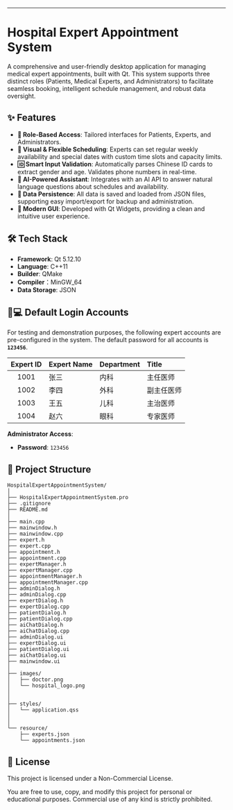 ---

# Hospital Expert Appointment System

A comprehensive and user-friendly desktop application for managing medical expert appointments, built with Qt. This system supports three distinct roles (Patients, Medical Experts, and Administrators) to facilitate seamless booking, intelligent schedule management, and robust data oversight.

## ✨ Features

-   **👥 Role-Based Access**: Tailored interfaces for Patients, Experts, and Administrators.
-   **📅 Visual & Flexible Scheduling**: Experts can set regular weekly availability and special dates with custom time slots and capacity limits.
-   **🆔 Smart Input Validation**: Automatically parses Chinese ID cards to extract gender and age. Validates phone numbers in real-time.
-   **🤖 AI-Powered Assistant**: Integrates with an AI API to answer natural language questions about schedules and availability.
-   **💾 Data Persistence**: All data is saved and loaded from JSON files, supporting easy import/export for backup and administration.
-   **🎨 Modern GUI**: Developed with Qt Widgets, providing a clean and intuitive user experience.

## 🛠️ Tech Stack

-   **Framework**: Qt 5.12.10
-   **Language**: C++11
-   **Builder**: QMake 
-   **Compiler**：MinGW_64
-   **Data Storage**: JSON

## 👨💻 Default Login Accounts

For testing and demonstration purposes, the following expert accounts are pre-configured in the system. The default password for all accounts is **`123456`**.

| Expert ID | Expert Name | Department | Title         |
| :-------: | :---------- | :--------- | :------------ |
|   1001    | 张三 | 内科         | 主任医师        |
|   1002    | 李四    | 外科         | 副主任医师      |
|   1003    | 王五  | 儿科         | 主治医师        |
|   1004    | 赵六 | 眼科         | 专家医师        |

**Administrator Access**:
-   **Password**: `123456`

## 📁 Project Structure

```
HospitalExpertAppointmentSystem/  
│
├── HospitalExpertAppointmentSystem.pro    
├── .gitignore                            
├── README.md                         
│
├── main.cpp                          
├── mainwindow.h                     
├── mainwindow.cpp                      
├── expert.h                           
├── expert.cpp                         
├── appointment.h                    
├── appointment.cpp                   
├── expertManager.h                   
├── expertManager.cpp               
├── appointmentManager.h               
├── appointmentManager.cpp              
├── adminDialog.h                      
├── adminDialog.cpp                   
├── expertDialog.h                     
├── expertDialog.cpp                   
├── patientDialog.h                 
├── patientDialog.cpp                 
├── aiChatDialog.h  
├── aiChatDialog.cpp                  
├── adminDialog.ui
├── expertDialog.ui
├── patientDialog.ui
├── aiChatDialog.ui
├── mainwindow.ui
│
├── images/
│   ├── doctor.png                    
│   └── hospital_logo.png             
│   
│
├── styles/    
│   └── application.qss
│   
│
└── resource/                      
    ├── experts.json                 
    └── appointments.json         

```

## 📄 License

This project is licensed under a Non-Commercial License.

You are free to use, copy, and modify this project for personal or educational purposes.
Commercial use of any kind is strictly prohibited.
